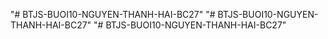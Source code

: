 "# BTJS-BUOI10-NGUYEN-THANH-HAI-BC27" 
"# BTJS-BUOI10-NGUYEN-THANH-HAI-BC27" 
"# BTJS-BUOI10-NGUYEN-THANH-HAI-BC27" 
